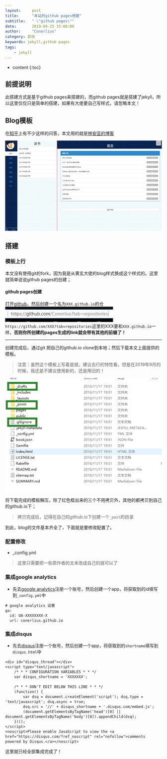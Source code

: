 ```yaml
---
layout:     post
title:      "本站的github pages搭建"
subtitle:   " \"github pages\""
date:       2019-09-25 15:00:00
author:     "Conerlius"
category: 其他
keywords: jekyll,github pages
tags:
    - jekyll
---
```


* content
{:toc}

## 前提说明
此搭建方式是基于github pages来搭建的，而github pages就是搭建了jekyll，所以这里仅仅只是简单的搭建，如果有大佬要自己写样式，请忽略本文！
## Blog模板
在[知乎](https://www.zhihu.com/question/20223939/answer/29742210)上有不少这样的问答，本文用的就是[林安亚的博客](https://github.com/lay1010/lay1010.github.io)

![jpg](/images/jekyll_github_pages_1.jpg)

## 搭建
### 模板上行
本文没有使用git的fork，因为我是从黄玄大佬的blog样式换成这个样式的。这里就简单说说github pages的创建；
#### github pages创建
打开[github](https://github.com/)，然后创建一个名为`XXX.github.io`的仓
![jpg](/images/jekyll_github_pages_2.jpg)
``https://github.com/XXX?tab=repositories``这里的XXX要和`XXX.github.io`一样，**否则你所创建的pages生成的link就会带有其他的前缀了！**

---

创建完成后，通过git 把自己的github.io clone到本地；然后下载本文上面提供的模板。
> 注意：虽然这个模板上写着是就，建议去行的特性看，但是在2019年9月的时候，我还是不建议使用新的，还是用旧的！
> 
![jpg](/images/jekyll_github_pages_3.jpg)

将下载完成的模板解压，除了红色框出来的三个不用拷贝外，其他的都拷贝到自己的github.io下；
> 拷贝完成后，记得在自己的github.io下创建一个`_post`的目录

到此，blog的文件基本齐全了，下面就是要修改配置了。

### 配置修改
* _config.yml
> 这里只需要把一些原作者的文本改成自己的就可以了

### 集成google analytics
* 先去[google analytics](https://analytics.google.com/analytics/web/)注册一个账号，然后创建一个app，将获取到的id填写到`_config.yml`中
  
```
# google analytics 设置
ga:
  id: UA-XXXXXXXX-X
  url: conerlius.github.io
```

### 集成disqus
* 先去[disqus](https://disqus.com)注册一个账号，然后创建一个app，将获取到的`shortname`填写到`disqus.html`中
  
```
<div id="disqus_thread"></div>
<script type="text/javascript">
    /* * * CONFIGURATION VARIABLES * * */
    var disqus_shortname = 'XXXXXXX';
    
    /* * * DON'T EDIT BELOW THIS LINE * * */
    (function() {
        var dsq = document.createElement('script'); dsq.type = 'text/javascript'; dsq.async = true;
        dsq.src = '//' + disqus_shortname + '.disqus.com/embed.js';
        (document.getElementsByTagName('head')[0] || document.getElementsByTagName('body')[0]).appendChild(dsq);
    })();
</script>
<noscript>Please enable JavaScript to view the <a href="https://disqus.com/?ref_noscript" rel="nofollow">comments powered by Disqus.</a></noscript>

```

这里就已经全部集成完成了！